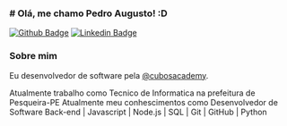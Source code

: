 ### # Olá, me chamo Pedro Augusto! :D

[![Github Badge](https://img.shields.io/badge/-Github-000?style=flat-square&logo=Github&logoColor=white&link=https://github.com/fagnerpsantos)](https://github.com/Pedro-Maciel-DEV)
[![Linkedin Badge](https://img.shields.io/badge/-LinkedIn-blue?style=flat-square&logo=Linkedin&logoColor=white&link=https://www.linkedin.com/in/fagnerpsantos/)](https://www.linkedin.com/in/pedro-augusto-72b7ba123/)


### Sobre mim
Eu desenvolvedor de software pela [@cubosacademy](https://www.cubos.academy).

Atualmente trabalho como Tecnico de Informatica na prefeitura de Pesqueira-PE
Atualmente meu conhescimentos como Desenvolvedor de Software Back-end | Javascript | Node.js | SQL | Git | GitHub | Python


<!--
**Pedro-Maciel-DEV/Pedro-Maciel-DEV** is a ✨ _special_ ✨ repository because its `README.md` (this file) appears on your GitHub profile.

Here are some ideas to get you started:

- 🔭 I’m currently working on ...
- 🌱 I’m currently learning ...
- 👯 I’m looking to collaborate on ...
- 🤔 I’m looking for help with ...
- 💬 Ask me about ...
- 📫 How to reach me: ...
- 😄 Pronouns: ...
- ⚡ Fun fact: ...
-->
